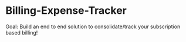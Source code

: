 # Billing-Expense-Tracker

Goal: Build an end to end solution to consolidate/track your subscription based billing!

